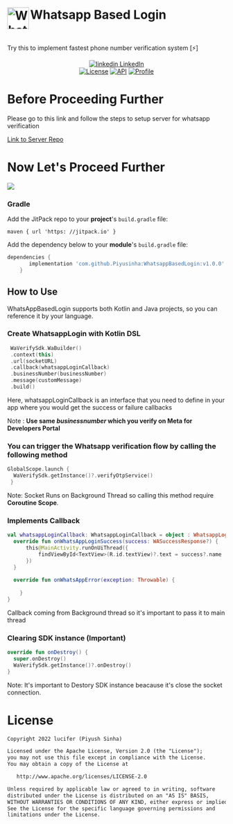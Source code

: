 <h1 align="left"> <img align="left" alt="Whatsapp" width="50px" src="https://upload.wikimedia.org/wikipedia/commons/thumb/6/6b/WhatsApp.svg/512px-WhatsApp.svg.png"/>Whatsapp Based Login</h1></br>
<p align="left">
  Try this to implement fastest phone number verification system [⚡]
</p>

<p align="center">
  <a href="https://www.linkedin.com/[removed]" rel="nofollow noreferrer">
    <img src="https://i.stack.imgur.com/gVE0j.png" alt="linkedin"> LinkedIn
  </a><br/>
  <a href="https://opensource.org/licenses/Apache-2.0"><img alt="License" src="https://img.shields.io/badge/License-Apache%202.0-blue.svg"/></a>
  <a href="https://android-arsenal.com/api?level=26"><img alt="API" src="https://img.shields.io/badge/API-26%2B-brightgreen.svg?style=flat"/></a>
  <a href="https://github.com/Piyusinha"><img alt="Profile" src="https://img.shields.io/badge/Github%20-Piyu.svg"/></a>
</p> 

# Before Proceeding Further
<p align="left">
  Please go to this link and follow the steps to setup server for whatsapp verification
</p>
<a href="https://github.com/Piyusinha/WA-Webhook">Link to Server Repo</a>

# Now Let's Proceed Further

[![](https://jitpack.io/v/Piyusinha/WhatsappBasedLogin.svg)](https://jitpack.io/#Piyusinha/WhatsappBasedLogin)

### Gradle

Add the JitPack repo to your **project**'s `build.gradle` file:

```
maven { url 'https: //jitpack.io' }
```
Add the dependency below to your **module**'s `build.gradle` file:

```gradle
dependencies {
	   implementation 'com.github.Piyusinha:WhatsappBasedLogin:v1.0.0'
	}
```
## How to Use
WhatsAppBasedLogin supports both Kotlin and Java projects, so you can reference it by your language.

### Create WhatsappLogin with Kotlin DSL
```kotlin
 WaVerifySdk.WaBuilder()
 .context(this)
 .url(socketURL)
 .callback(whatsappLoginCallback)
 .businessNumber(businessNumber)
 .message(customMessage)
 .build()
```
Here, whatsappLoginCallback is an interface that you need to define in your app where you would get the success or failure callbacks</br>

Note : **Use same _businessnumber_ which you verify on Meta for Developers Portal**


### You can trigger the Whatsapp verification flow by calling the following method
```kotlin
GlobalScope.launch {
  WaVerifySdk.getInstance()?.verifyOtpService()
 }
```
Note: Socket Runs on Background Thread so calling this method require **Coroutine Scope**.

### Implements Callback
```kotlin
val whatsappLoginCallback: WhatsappLoginCallback = object : WhatsappLoginCallback {
  override fun onWhatsAppLoginSuccess(success: WASuccessResponse?) {
      this@MainActivity.runOnUiThread({
          findViewById<TextView>(R.id.textView)?.text = success?.name
      })    
  }
  
  override fun onWhatsAppError(exception: Throwable) {
  
    }
} 
```
Callback coming from Background thread so it's important to pass it to main thread

### Clearing SDK instance (Important)
```kotlin
override fun onDestroy() {
  super.onDestroy()
  WaVerifySdk.getInstance()?.onDestroy()
}
```
Note: It's important to Destory SDK instance beacause it's close the socket connection.


# License
```xml
Copyright 2022 lucifer (Piyush Sinha)

Licensed under the Apache License, Version 2.0 (the "License");
you may not use this file except in compliance with the License.
You may obtain a copy of the License at

   http://www.apache.org/licenses/LICENSE-2.0

Unless required by applicable law or agreed to in writing, software
distributed under the License is distributed on an "AS IS" BASIS,
WITHOUT WARRANTIES OR CONDITIONS OF ANY KIND, either express or implied.
See the License for the specific language governing permissions and
limitations under the License.
```
